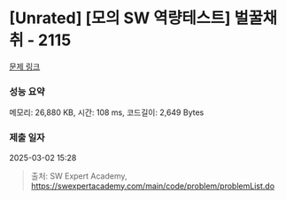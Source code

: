 # [Unrated] [모의 SW 역량테스트] 벌꿀채취 - 2115 

[문제 링크](https://swexpertacademy.com/main/code/problem/problemDetail.do?contestProbId=AV5V4A46AdIDFAWu) 

### 성능 요약

메모리: 26,880 KB, 시간: 108 ms, 코드길이: 2,649 Bytes

### 제출 일자

2025-03-02 15:28



> 출처: SW Expert Academy, https://swexpertacademy.com/main/code/problem/problemList.do